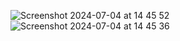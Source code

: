 ![Screenshot 2024-07-04 at 14 45 52](https://github.com/ertekinbatuhan/WeatherSwiftUI/assets/101355515/48540929-41a1-483c-915a-555796bf10fb)
![Screenshot 2024-07-04 at 14 45 36](https://github.com/ertekinbatuhan/WeatherSwiftUI/assets/101355515/fb2e10ae-aa08-43cb-8cfd-4b18283021b4)
